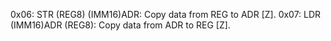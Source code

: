 0x06: STR (REG8) (IMM16)ADR: Copy data from REG to ADR [Z].
0x07: LDR (IMM16)ADR (REG8): Copy data from ADR to REG [Z].